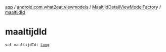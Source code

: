 [app](../../index.md) / [android.com.what2eat.viewmodels](../index.md) / [MaaltijdDetailViewModelFactory](index.md) / [maaltijdId](./maaltijd-id.md)

# maaltijdId

`val maaltijdId: `[`Long`](https://kotlinlang.org/api/latest/jvm/stdlib/kotlin/-long/index.html)